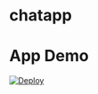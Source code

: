 # chatapp

# App Demo

[![Deploy](https://www.herokucdn.com/deploy/button.png)](https://basic-chat-app-with-node.herokuapp.com/)
